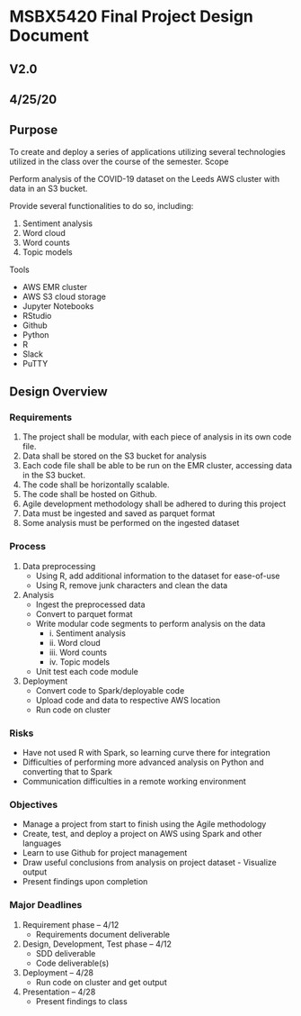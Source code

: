 # MSBX5420 Final Project Design Document
## V2.0
## 4/25/20

## Purpose

To create and deploy a series of applications utilizing several technologies utilized in the class over the course of the semester.
Scope

Perform analysis of the COVID-19 dataset on the Leeds AWS cluster with data in an S3 bucket.

Provide several functionalities to do so, including:
 1.	Sentiment analysis
 2.	Word cloud
 3.	Word counts
 4.	Topic models

Tools
- AWS EMR cluster
- AWS S3 cloud storage
- Jupyter Notebooks
- RStudio
- Github
- Python
- R
- Slack
- PuTTY

## Design Overview
### Requirements

1.	The project shall be modular, with each piece of analysis in its own code file.
2.	Data shall be stored on the S3 bucket for analysis
3.	Each code file shall be able to be run on the EMR cluster, accessing data in the S3 bucket.
4.	The code shall be horizontally scalable.
5.	The code shall be hosted on Github.
6.	Agile development methodology shall be adhered to during this project
7.	Data must be ingested and saved as parquet format
8.	Some analysis must be performed on the ingested dataset



### Process

1.	Data preprocessing
	-	Using R, add additional information to the dataset for ease-of-use
	-	Using R, remove junk characters and clean the data
2.	Analysis
	- 	Ingest the preprocessed data
	- 	Convert to parquet format
	- 	Write modular code segments to perform analysis on the data
		- i.	Sentiment analysis
		- ii.	Word cloud
		- iii.	Word counts
		- iv.	Topic models
	- 	Unit test each code module
3.	Deployment
	- 	Convert code to Spark/deployable code
	- 	Upload code and data to respective AWS location
	- 	Run code on cluster

### Risks
- Have not used R with Spark, so learning curve there for integration
- Difficulties of performing more advanced analysis on Python and converting that to Spark
- Communication difficulties in a remote working environment

### Objectives
- Manage a project from start to finish using the Agile methodology
- Create, test, and deploy a project on AWS using Spark and other languages
- Learn to use Github for project management
- Draw useful conclusions from analysis on project dataset
		- Visualize output
- Present findings upon completion

### Major Deadlines
1. Requirement phase – 4/12
	- Requirements document deliverable
2. Design, Development, Test phase – 4/12
	- SDD deliverable
	- Code deliverable(s)
3. Deployment – 4/28
	- Run code on cluster and get output
4. Presentation – 4/28
	- Present findings to class 
